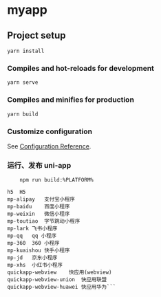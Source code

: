 # myapp

## Project setup

```
yarn install
```

### Compiles and hot-reloads for development

```
yarn serve
```

### Compiles and minifies for production

```
yarn build
```

### Customize configuration

See [Configuration Reference](https://cli.vuejs.org/config/).

### 运行、发布 uni-app

```npm run dev:%PLATFORM%
    npm run build:%PLATFORM%
```

````app-plus app平台生成打包资源（支持npm run build:app-plus，可用于持续集成。不支持run，运行调试仍需在HBuilderX中操作）
h5	H5
mp-alipay	支付宝小程序
mp-baidu	百度小程序
mp-weixin	微信小程序
mp-toutiao	字节跳动小程序
mp-lark	飞书小程序
mp-qq	qq 小程序
mp-360	360 小程序
mp-kuaishou	快手小程序
mp-jd	京东小程序
mp-xhs	小红书小程序
quickapp-webview	快应用(webview)
quickapp-webview-union	快应用联盟
quickapp-webview-huawei	快应用华为```
````
